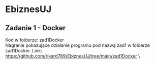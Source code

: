 # EbiznesUJ

## Zadanie 1 - Docker
Kod w folderze: zad1Docker \
Nagranie pokazujące działanie programu pod nazwą zad1 w folderze zad1Docker.
Link: https://github.com/rikard789/EbiznesUJ/tree/main/zad1Docker \


